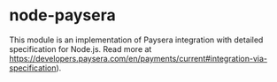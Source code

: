 # node-paysera

This module is an implementation of Paysera integration with detailed specification for Node.js.
Read more at https://developers.paysera.com/en/payments/current#integration-via-specification).
